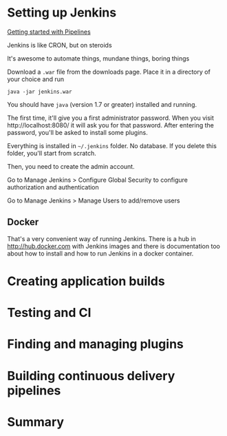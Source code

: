 # Setting up Jenkins

[Getting started with Pipelines](https://jenkins.io/doc/pipeline/)

Jenkins is like CRON, but on steroids

It's awesome to automate things, mundane things, boring things

Download a `.war` file from the downloads page. Place it in a directory of your choice and run

    java -jar jenkins.war

You should have `java` (version 1.7 or greater) installed and running.

The first time, it'll give you a first administrator password. When you visit http://localhost:8080/ it will ask you for that password. After entering the password, you'll be asked to install some plugins.

Everything is installed in `~/.jenkins` folder. No database. If you delete this folder, you'll start from scratch.

Then, you need to create the admin account.

Go to Manage Jenkins > Configure Global Security to configure authorization and authentication

Go to Manage Jenkins > Manage Users to add/remove users

## Docker

That's a very convenient way of running Jenkins. There is a hub in http://hub.docker.com with Jenkins images and there is documentation too about how to install and how to run Jenkins in a docker container.

# Creating application builds

# Testing and CI

# Finding and managing plugins

# Building continuous delivery pipelines

# Summary


